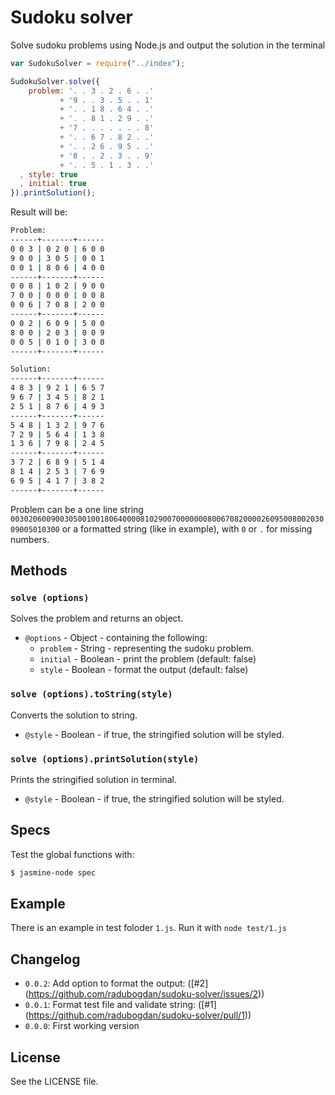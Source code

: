 Sudoku solver
=============

Solve sudoku problems using Node.js and output the solution in the terminal

```js
var SudokuSolver = require("../index");

SudokuSolver.solve({
    problem: '. . 3 . 2 . 6 . .'
           + '9 . . 3 . 5 . . 1'
           + '. . 1 8 . 6 4 . .'
           + '. . 8 1 . 2 9 . .'
           + '7 . . . . . . . 8'
           + '. . 6 7 . 8 2 . .'
           + '. . 2 6 . 9 5 . .'
           + '8 . . 2 . 3 . . 9'
           + '. . 5 . 1 . 3 . .'
  , style: true
  , initial: true
}).printSolution();
```

Result will be:

```sh
Problem:
------+-------+------
0 0 3 | 0 2 0 | 6 0 0
9 0 0 | 3 0 5 | 0 0 1
0 0 1 | 8 0 6 | 4 0 0
------+-------+------
0 0 8 | 1 0 2 | 9 0 0
7 0 0 | 0 0 0 | 0 0 8
0 0 6 | 7 0 8 | 2 0 0
------+-------+------
0 0 2 | 6 0 9 | 5 0 0
8 0 0 | 2 0 3 | 0 0 9
0 0 5 | 0 1 0 | 3 0 0
------+-------+------

Solution:
------+-------+------
4 8 3 | 9 2 1 | 6 5 7
9 6 7 | 3 4 5 | 8 2 1
2 5 1 | 8 7 6 | 4 9 3
------+-------+------
5 4 8 | 1 3 2 | 9 7 6
7 2 9 | 5 6 4 | 1 3 8
1 3 6 | 7 9 8 | 2 4 5
------+-------+------
3 7 2 | 6 8 9 | 5 1 4
8 1 4 | 2 5 3 | 7 6 9
6 9 5 | 4 1 7 | 3 8 2
------+-------+------
```

Problem can be a one line string `003020600900305001001806400008102900700000008006708200002609500800203009005010300`
or a formatted string (like in example), with `0` or `.` for missing numbers.

## Methods

### `solve (options)`
Solves the problem and returns an object.

  - `@options` - Object - containing the following:
    - `problem` - String - representing the sudoku problem.
    - `initial` - Boolean - print the problem (default: false)
    - `style` - Boolean - format the output (default: false)

### `solve (options).toString(style)`
Converts the solution to string.

  - `@style` - Boolean - if true, the stringified solution will be styled.

### `solve (options).printSolution(style)`
Prints the stringified solution in terminal.

  - `@style` - Boolean - if true, the stringified solution will be styled.

## Specs

Test the global functions with:

```sh
$ jasmine-node spec
```

## Example

There is an example in test foloder `1.js`. Run it with `node test/1.js`

## Changelog

  - `0.0.2`: Add option to format the output: ([#2] (https://github.com/radubogdan/sudoku-solver/issues/2))
  - `0.0.1`: Format test file and validate string: ([#1] (https://github.com/radubogdan/sudoku-solver/pull/1))
  - `0.0.0`: First working version

## License
See the LICENSE file.
